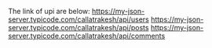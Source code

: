 The link of upi are below:
https://my-json-server.typicode.com/callatrakesh/api/users
https://my-json-server.typicode.com/callatrakesh/api/posts
https://my-json-server.typicode.com/callatrakesh/api/comments
